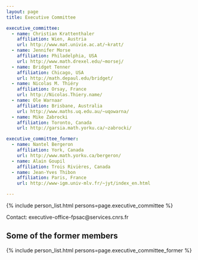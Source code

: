 ```yaml
---
layout: page
title: Executive Committee

executive_committee:
  - name: Christian Krattenthaler
    affiliation: Wien, Austria
    url: http://www.mat.univie.ac.at/~kratt/
  - name: Jennifer Morse
    affiliation: Philadelphia, USA
    url: http://www.math.drexel.edu/~morsej/
  - name: Bridget Tenner
    affiliation: Chicago, USA
    url: http://math.depaul.edu/bridget/
  - name: Nicolas M. Thiéry
    affiliation: Orsay, France
    url: http://Nicolas.Thiery.name/
  - name: Ole Warnaar
    affiliation: Brisbane, Australia
    url: http://www.maths.uq.edu.au/~uqowarna/
  - name: Mike Zabrocki
    affiliation: Toronto, Canada
    url: http://garsia.math.yorku.ca/~zabrocki/

executive_committee_former:
  - name: Nantel Bergeron
    affiliation: York, Canada
    url: http://www.math.yorku.ca/bergeron/
  - name: Alain Goupil
    affiliation: Trois Rivières, Canada
  - name: Jean-Yves Thibon
    affiliation: Paris, France
    url: http://www-igm.univ-mlv.fr/~jyt/index_en.html

---
```


{% include person_list.html persons=page.executive_committee %}

Contact: executive-office-fpsac&#64;services.cnrs.fr

## Some of the former members

{% include person_list.html persons=page.executive_committee_former %}

